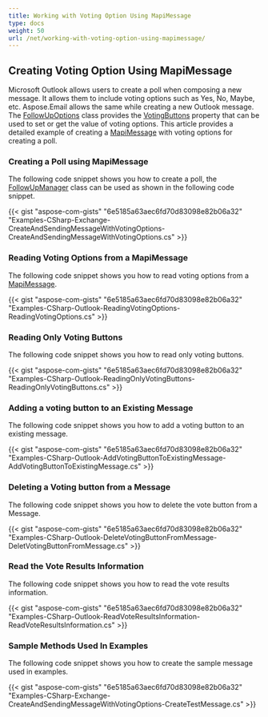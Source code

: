 ```yaml
---
title: Working with Voting Option Using MapiMessage
type: docs
weight: 50
url: /net/working-with-voting-option-using-mapimessage/
---
```



## **Creating Voting Option Using MapiMessage**

Microsoft Outlook allows users to create a poll when composing a new message. It allows them to include voting options such as Yes, No, Maybe, etc. Aspose.Email allows the same while creating a new Outlook message. The [FollowUpOptions](https://reference.aspose.com/email/net/aspose.email.mapi/followupoptions/) class provides the [VotingButtons](https://reference.aspose.com/email/net/aspose.email.mapi/followupoptions/votingbuttons/) property that can be used to set or get the value of voting options. This article provides a detailed example of creating a [MapiMessage](https://reference.aspose.com/email/net/aspose.email.mapi/mapimessage/) with voting options for creating a poll.

### **Creating a Poll using MapiMessage**

The following code snippet shows you how to create a poll, the [FollowUpManager](https://reference.aspose.com/email/net/aspose.email.mapi/followupmanager/) class can be used as shown in the following code snippet.

{{< gist "aspose-com-gists" "6e5185a63aec6fd70d83098e82b06a32" "Examples-CSharp-Exchange-CreateAndSendingMessageWithVotingOptions-CreateAndSendingMessageWithVotingOptions.cs" >}}

### **Reading Voting Options from a MapiMessage**

The following code snippet shows you how to read voting options from a [MapiMessage](https://reference.aspose.com/email/net/aspose.email.mapi/mapimessage/).

{{< gist "aspose-com-gists" "6e5185a63aec6fd70d83098e82b06a32" "Examples-CSharp-Outlook-ReadingVotingOptions-ReadingVotingOptions.cs" >}}

### **Reading Only Voting Buttons**

The following code snippet shows you how to read only voting buttons.

{{< gist "aspose-com-gists" "6e5185a63aec6fd70d83098e82b06a32" "Examples-CSharp-Outlook-ReadingOnlyVotingButtons-ReadingOnlyVotingButtons.cs" >}}

### **Adding a voting button to an Existing Message**

The following code snippet shows you how to add a voting button to an existing message.

{{< gist "aspose-com-gists" "6e5185a63aec6fd70d83098e82b06a32" "Examples-CSharp-Outlook-AddVotingButtonToExistingMessage-AddVotingButtonToExistingMessage.cs" >}}

### **Deleting a Voting button from a Message**

The following code snippet shows you how to delete the vote button from a Message.

{{< gist "aspose-com-gists" "6e5185a63aec6fd70d83098e82b06a32" "Examples-CSharp-Outlook-DeleteVotingButtonFromMessage-DeletVotingButtonFromMessage.cs" >}}

### **Read the Vote Results Information**

The following code snippet shows you how to read the vote results information.

{{< gist "aspose-com-gists" "6e5185a63aec6fd70d83098e82b06a32" "Examples-CSharp-Outlook-ReadVoteResultsInformation-ReadVoteResultsInformation.cs" >}}

### **Sample Methods Used In Examples**

The following code snippet shows you how to create the sample message used in examples.

{{< gist "aspose-com-gists" "6e5185a63aec6fd70d83098e82b06a32" "Examples-CSharp-Exchange-CreateAndSendingMessageWithVotingOptions-CreateTestMessage.cs" >}}
